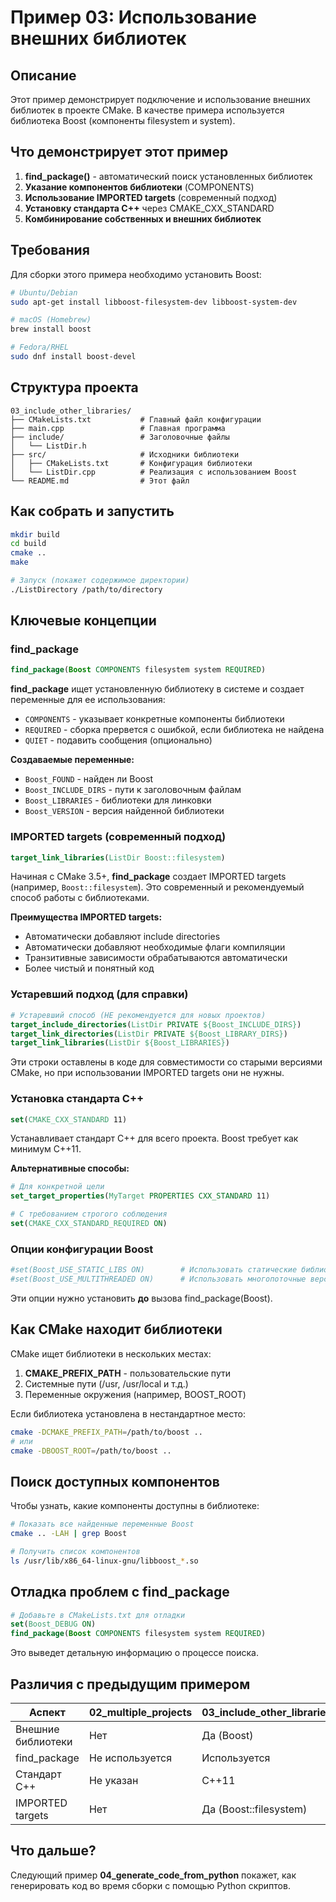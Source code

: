 # Пример 03: Использование внешних библиотек

## Описание

Этот пример демонстрирует подключение и использование внешних библиотек в проекте CMake. В качестве примера используется библиотека Boost (компоненты filesystem и system).

## Что демонстрирует этот пример

1. **find_package()** - автоматический поиск установленных библиотек
2. **Указание компонентов библиотеки** (COMPONENTS)
3. **Использование IMPORTED targets** (современный подход)
4. **Установку стандарта C++** через CMAKE_CXX_STANDARD
5. **Комбинирование собственных и внешних библиотек**

## Требования

Для сборки этого примера необходимо установить Boost:

```bash
# Ubuntu/Debian
sudo apt-get install libboost-filesystem-dev libboost-system-dev

# macOS (Homebrew)
brew install boost

# Fedora/RHEL
sudo dnf install boost-devel
```

## Структура проекта

```
03_include_other_libraries/
├── CMakeLists.txt           # Главный файл конфигурации
├── main.cpp                 # Главная программа
├── include/                 # Заголовочные файлы
│   └── ListDir.h
├── src/                     # Исходники библиотеки
│   ├── CMakeLists.txt       # Конфигурация библиотеки
│   └── ListDir.cpp          # Реализация с использованием Boost
└── README.md                # Этот файл
```

## Как собрать и запустить

```bash
mkdir build
cd build
cmake ..
make

# Запуск (покажет содержимое директории)
./ListDirectory /path/to/directory
```

## Ключевые концепции

### find_package

```cmake
find_package(Boost COMPONENTS filesystem system REQUIRED)
```

**find_package** ищет установленную библиотеку в системе и создает переменные для ее использования:

- `COMPONENTS` - указывает конкретные компоненты библиотеки
- `REQUIRED` - сборка прервется с ошибкой, если библиотека не найдена
- `QUIET` - подавить сообщения (опционально)

**Создаваемые переменные:**
- `Boost_FOUND` - найден ли Boost
- `Boost_INCLUDE_DIRS` - пути к заголовочным файлам
- `Boost_LIBRARIES` - библиотеки для линковки
- `Boost_VERSION` - версия найденной библиотеки

### IMPORTED targets (современный подход)

```cmake
target_link_libraries(ListDir Boost::filesystem)
```

Начиная с CMake 3.5+, **find_package** создает IMPORTED targets (например, `Boost::filesystem`). Это современный и рекомендуемый способ работы с библиотеками.

**Преимущества IMPORTED targets:**
- Автоматически добавляют include directories
- Автоматически добавляют необходимые флаги компиляции
- Транзитивные зависимости обрабатываются автоматически
- Более чистый и понятный код

### Устаревший подход (для справки)

```cmake
# Устаревший способ (НЕ рекомендуется для новых проектов)
target_include_directories(ListDir PRIVATE ${Boost_INCLUDE_DIRS})
target_link_directories(ListDir PRIVATE ${Boost_LIBRARY_DIRS})
target_link_libraries(ListDir ${Boost_LIBRARIES})
```

Эти строки оставлены в коде для совместимости со старыми версиями CMake, но при использовании IMPORTED targets они не нужны.

### Установка стандарта C++

```cmake
set(CMAKE_CXX_STANDARD 11)
```

Устанавливает стандарт C++ для всего проекта. Boost требует как минимум C++11.

**Альтернативные способы:**

```cmake
# Для конкретной цели
set_target_properties(MyTarget PROPERTIES CXX_STANDARD 11)

# С требованием строгого соблюдения
set(CMAKE_CXX_STANDARD_REQUIRED ON)
```

### Опции конфигурации Boost

```cmake
#set(Boost_USE_STATIC_LIBS ON)        # Использовать статические библиотеки
#set(Boost_USE_MULTITHREADED ON)      # Использовать многопоточные версии
```

Эти опции нужно установить **до** вызова find_package(Boost).

## Как CMake находит библиотеки

CMake ищет библиотеки в нескольких местах:

1. **CMAKE_PREFIX_PATH** - пользовательские пути
2. Системные пути (/usr, /usr/local и т.д.)
3. Переменные окружения (например, BOOST_ROOT)

Если библиотека установлена в нестандартное место:

```bash
cmake -DCMAKE_PREFIX_PATH=/path/to/boost ..
# или
cmake -DBOOST_ROOT=/path/to/boost ..
```

## Поиск доступных компонентов

Чтобы узнать, какие компоненты доступны в библиотеке:

```bash
# Показать все найденные переменные Boost
cmake .. -LAH | grep Boost

# Получить список компонентов
ls /usr/lib/x86_64-linux-gnu/libboost_*.so
```

## Отладка проблем с find_package

```cmake
# Добавьте в CMakeLists.txt для отладки
set(Boost_DEBUG ON)
find_package(Boost COMPONENTS filesystem system REQUIRED)
```

Это выведет детальную информацию о процессе поиска.

## Различия с предыдущим примером

| Аспект | 02_multiple_projects | 03_include_other_libraries |
|--------|----------------------|----------------------------|
| Внешние библиотеки | Нет | Да (Boost) |
| find_package | Не используется | Используется |
| Стандарт C++ | Не указан | C++11 |
| IMPORTED targets | Нет | Да (Boost::filesystem) |

## Что дальше?

Следующий пример **04_generate_code_from_python** покажет, как генерировать код во время сборки с помощью Python скриптов.
